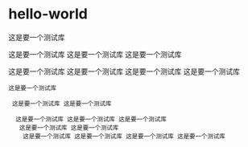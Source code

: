 # hello-world
 这是要一个测试库
 
  这是要一个测试库 这是要一个测试库 这是要一个测试库
  
  
  
   这是要一个测试库 这是要一个测试库 这是要一个测试库 这是要一个测试库
   
   
    这是要一个测试库
    
     这是要一个测试库 这是要一个测试库
     
      这是要一个测试库 这是要一个测试库 这是要一个测试库
       这是要一个测试库 这是要一个测试库
        这是要一个测试库 这是要一个测试库 这是要一个测试库 这是要一个测试库
        
